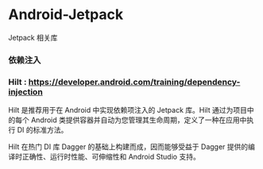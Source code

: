 # Android-Jetpack

Jetpack 相关库


### 依赖注入
### Hilt : https://developer.android.com/training/dependency-injection
Hilt 是推荐用于在 Android 中实现依赖项注入的 Jetpack 库。Hilt 通过为项目中的每个 Android 类提供容器并自动为您管理其生命周期，定义了一种在应用中执行 DI 的标准方法。

Hilt 在热门 DI 库 Dagger 的基础上构建而成，因而能够受益于 Dagger 提供的编译时正确性、运行时性能、可伸缩性和 Android Studio 支持。
